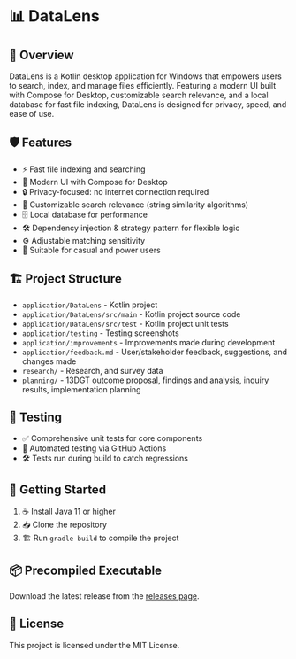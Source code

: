 # 📊 DataLens

## 🚀 Overview
DataLens is a Kotlin desktop application for Windows that empowers users to search, index, and manage files efficiently. Featuring a modern UI built with Compose for Desktop, customizable search relevance, and a local database for fast file indexing, DataLens is designed for privacy, speed, and ease of use.

## 🛡️ Features
- ⚡ Fast file indexing and searching
- 🎨 Modern UI with Compose for Desktop
- 🔒 Privacy-focused: no internet connection required
- 🧩 Customizable search relevance (string similarity algorithms)
- 🗄️ Local database for performance
- 🛠️ Dependency injection & strategy pattern for flexible logic
- ⚙️ Adjustable matching sensitivity
- 👥 Suitable for casual and power users

## 🏗️ Project Structure
- `application/DataLens` - Kotlin project
- `application/DataLens/src/main` - Kotlin project source code
- `application/DataLens/src/test` - Kotlin project unit tests
- `application/testing` - Testing screenshots
- `application/improvements` - Improvements made during development
- `application/feedback.md` - User/stakeholder feedback, suggestions, and changes made
- `research/` - Research, and survey data
- `planning/` - 13DGT outcome proposal, findings and analysis, inquiry results, implementation planning

## 🧪 Testing
- ✅ Comprehensive unit tests for core components
- 🔄 Automated testing via GitHub Actions
- 🛠️ Tests run during build to catch regressions

## 🏁 Getting Started
1. ☕ Install Java 11 or higher
2. 📥 Clone the repository
3. 🏗️ Run `gradle build` to compile the project

## 📦 Precompiled Executable
Download the latest release from the [releases page](https://github.com/Apollointhehouse/DataLens/releases).

## 📄 License
This project is licensed under the MIT License.